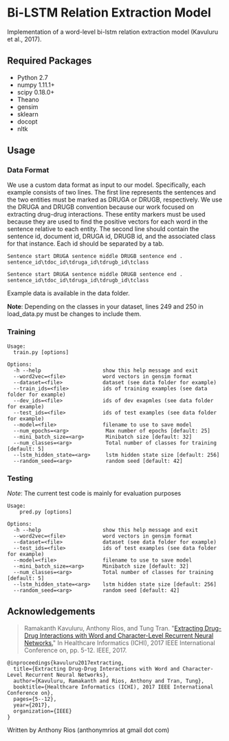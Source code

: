 # Bi-LSTM Relation Extraction Model

Implementation of a word-level bi-lstm relation extraction model (Kavuluru et al., 2017).

## Required Packages
- Python 2.7
- numpy 1.11.1+
- scipy 0.18.0+
- Theano
- gensim
- sklearn
- docopt
- nltk

## Usage

### Data Format

We use a custom data format as input to our model. Specifically, each example consists of two lines. The first line represents the sentences and the two entities must be marked as DRUGA or DRUGB, respectively. We use the DRUGA and DRUGB convention because our work focused on extracting drug-drug interactions. These entity markers must be used because they are used to find the positive vectors for each word in the sentence relative to each entity. The second line should contain the sentence id, document id, DRUGA id, DRUGB id, and the associated class for that instance. Each id should be separated by a tab.

```
Sentence start DRUGA sentence middle DRUGB sentence end .
sentence_id\tdoc_id\tdruga_id\tdrugb_id\tclass

Sentence start DRUGA sentence middle DRUGB sentence end .
sentence_id\tdoc_id\tdruga_id\tdrugb_id\tclass
```

Example data is available in the data folder.

**Note**: Depending on the classes in your dataset, lines 249 and 250 in load_data.py must be changes to include them.

### Training

```
Usage:
  train.py [options]

Options:
  -h --help                    show this help message and exit
  --word2vec=<file>            word vectors in gensim format
  --dataset=<file>             dataset (see data folder for example)
  --train_ids=<file>           ids of training examples (see data folder for example)
  --dev_ids=<file>             ids of dev exapmles (see data folder for example)
  --test_ids=<file>            ids of test examples (see data folder for example)
  --model=<file>               filename to use to save model
  --num_epochs=<arg>            Max number of epochs [default: 25]
  --mini_batch_size=<arg>       Minibatch size [default: 32]
  --num_classes=<arg>           Total number of classes for training [default: 5]
  --lstm_hidden_state=<arg>     lstm hidden state size [default: 256]
  --random_seed=<arg>           random seed [default: 42]
```

### Testing

*Note*: The current test code is mainly for evaluation purposes

```
Usage:
    pred.py [options]

Options:
  -h --help                    show this help message and exit
  --word2vec=<file>            word vectors in gensim format
  --dataset=<file>             dataset (see data folder for example)
  --test_ids=<file>            ids of test examples (see data folder for example)
  --model=<file>               filename to use to save model
  --mini_batch_size=<arg>      Minibatch size [default: 32]
  --num_classes=<arg>          Total number of classes for training [default: 5]
  --lstm_hidden_state=<arg>    lstm hidden state size [default: 256]
  --random_seed=<arg>          random seed [default: 42]
```

## Acknowledgements

> Ramakanth Kavuluru, Anthony Rios, and Tung Tran. "[Extracting Drug-Drug Interactions with Word and Character-Level Recurrent Neural Networks.](https://www.ncbi.nlm.nih.gov/pmc/articles/PMC5639883/)" In Healthcare Informatics (ICHI), 2017 IEEE International Conference on, pp. 5-12. IEEE, 2017.

```
@inproceedings{kavuluru2017extracting,
  title={Extracting Drug-Drug Interactions with Word and Character-Level Recurrent Neural Networks},
  author={Kavuluru, Ramakanth and Rios, Anthony and Tran, Tung},
  booktitle={Healthcare Informatics (ICHI), 2017 IEEE International Conference on},
  pages={5--12},
  year={2017},
  organization={IEEE}
}
```

Written by Anthony Rios (anthonymrios at gmail dot com)
